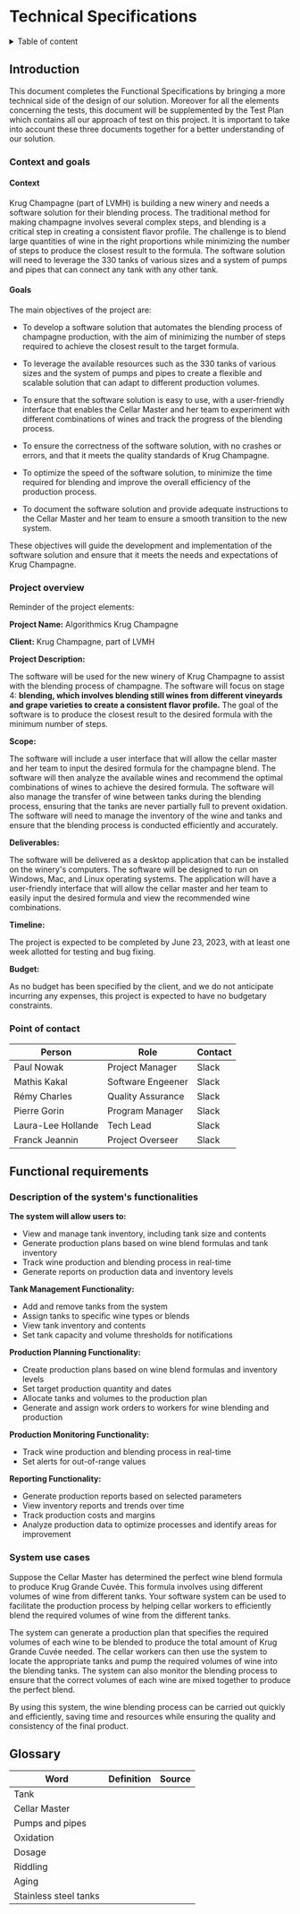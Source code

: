 # Technical Specifications

<details>

<summary>
Table of content
</summary>

- [Technical Specifications](#technical-specifications)
  - [Introduction](#introduction)
    - [Context and goals](#context-and-goals)
      - [Context](#context)
      - [Goals](#goals)
    - [Project overview](#project-overview)
    - [Point of contact](#point-of-contact)
  - [Functional requirements](#functional-requirements)
    - [Description of the system's functionalities](#description-of-the-systems-functionalities)
    - [System use cases](#system-use-cases)
  - [Glossary](#glossary)

</details>

## Introduction

This document completes the Functional Specifications by bringing a more technical side of the design of our solution. Moreover for all the elements concerning the tests, this document will be supplemented by the Test Plan which contains all our approach of test on this project.
It is important to take into account these three documents together for a better understanding of our solution.

### Context and goals

#### Context

Krug Champagne (part of LVMH) is building a new winery and needs a software solution for their blending process. The traditional method for making champagne involves several complex steps, and blending is a critical step in creating a consistent flavor profile. The challenge is to blend large quantities of wine in the right proportions while minimizing the number of steps to produce the closest result to the formula. The software solution will need to leverage the 330 tanks of various sizes and a system of pumps and pipes that can connect any tank with any other tank.

#### Goals

The main objectives of the project are:

- To develop a software solution that automates the blending process of champagne production, with the aim of minimizing the number of steps required to achieve the closest result to the target formula.

- To leverage the available resources such as the 330 tanks of various sizes and the system of pumps and pipes to create a flexible and scalable solution that can adapt to different production volumes.

- To ensure that the software solution is easy to use, with a user-friendly interface that enables the Cellar Master and her team to experiment with different combinations of wines and track the progress of the blending process.

- To ensure the correctness of the software solution, with no crashes or errors, and that it meets the quality standards of Krug Champagne.

- To optimize the speed of the software solution, to minimize the time required for blending and improve the overall efficiency of the production process.

- To document the software solution and provide adequate instructions to the Cellar Master and her team to ensure a smooth transition to the new system.

These objectives will guide the development and implementation of the software solution and ensure that it meets the needs and expectations of Krug Champagne.

### Project overview

Reminder of the project elements:

**Project Name:** Algorithmics Krug Champagne

**Client:** Krug Champagne, part of LVMH

**Project Description:**

The software will be used for the new winery of Krug Champagne to assist with the blending process of champagne. The software will focus on stage 4: **blending, which involves blending still wines from different vineyards and grape varieties to create a consistent flavor profile.** The goal of the software is to produce the closest result to the desired formula with the minimum number of steps.

**Scope:**

The software will include a user interface that will allow the cellar master and her team to input the desired formula for the champagne blend. The software will then analyze the available wines and recommend the optimal combinations of wines to achieve the desired formula. The software will also manage the transfer of wine between tanks during the blending process, ensuring that the tanks are never partially full to prevent oxidation. The software will need to manage the inventory of the wine and tanks and ensure that the blending process is conducted efficiently and accurately.

**Deliverables:**

The software will be delivered as a desktop application that can be installed on the winery's computers. The software will be designed to run on Windows, Mac, and Linux operating systems. The application will have a user-friendly interface that will allow the cellar master and her team to easily input the desired formula and view the recommended wine combinations.

**Timeline:**

The project is expected to be completed by June 23, 2023, with at least one week allotted for testing and bug fixing.

**Budget:**

As no budget has been specified by the client, and we do not anticipate incurring any expenses, this project is expected to have no budgetary constraints.

### Point of contact

| Person             | Role              | Contact |
|--------------------|-------------------|---------|
| Paul Nowak         | Project Manager   | Slack   |
| Mathis Kakal       | Software Engeener | Slack   |
| Rémy Charles       | Quality Assurance | Slack   |
| Pierre Gorin       | Program Manager   | Slack   |
| Laura-Lee Hollande | Tech Lead         | Slack   |
| Franck Jeannin     | Project Overseer  | Slack   |

## Functional requirements

### Description of the system's functionalities

**The system will allow users to:**

- View and manage tank inventory, including tank size and contents
- Generate production plans based on wine blend formulas and tank inventory
- Track wine production and blending process in real-time
- Generate reports on production data and inventory levels

**Tank Management Functionality:**

- Add and remove tanks from the system
- Assign tanks to specific wine types or blends
- View tank inventory and contents
- Set tank capacity and volume thresholds for notifications

**Production Planning Functionality:**

- Create production plans based on wine blend formulas and inventory levels
- Set target production quantity and dates
- Allocate tanks and volumes to the production plan
- Generate and assign work orders to workers for wine blending and production

**Production Monitoring Functionality:**

- Track wine production and blending process in real-time
- Set alerts for out-of-range values

**Reporting Functionality:**

- Generate production reports based on selected parameters
- View inventory reports and trends over time
- Track production costs and margins
- Analyze production data to optimize processes and identify areas for improvement

### System use cases

Suppose the Cellar Master has determined the perfect wine blend formula to produce Krug Grande Cuvée. This formula involves using different volumes of wine from different tanks. Your software system can be used to facilitate the production process by helping cellar workers to efficiently blend the required volumes of wine from the different tanks.

The system can generate a production plan that specifies the required volumes of each wine to be blended to produce the total amount of Krug Grande Cuvée needed. The cellar workers can then use the system to locate the appropriate tanks and pump the required volumes of wine into the blending tanks. The system can also monitor the blending process to ensure that the correct volumes of each wine are mixed together to produce the perfect blend.

By using this system, the wine blending process can be carried out quickly and efficiently, saving time and resources while ensuring the quality and consistency of the final product.

## Glossary

| Word                  | Definition | Source |
|-----------------------|------------|--------|
| Tank                  |            |        |
| Cellar Master         |            |        |
| Pumps and pipes       |            |        |
| Oxidation             |            |        |
| Dosage                |            |        |
| Riddling              |            |        |
| Aging                 |            |        |
| Stainless steel tanks |            |        |
